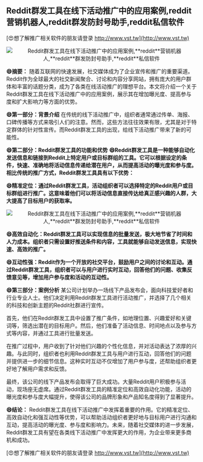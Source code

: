 ## **Reddit群发工具在线下活动推广中的应用案例,**reddit**营销机器人,**reddit**群发防封号助手,**reddit**私信软件**

[😍想了解推广相关软件的朋友请登录 http://www.vst.tw](http://www.vst.tw)

 <center><img src="https://vst.tw/MP4/tuiguang/png/7.png" alt="Reddit群发工具在线下活动推广中的应用案例,**reddit**营销机器人,**reddit**群发防封号助手,**reddit**私信软件"></center>

**😄摘要：**
随着互联网的快速发展，社交媒体成为了企业宣传和推广的重要渠道。Reddit作为全球最大的社交新闻聚合、讨论和内容分享网站，拥有庞大的用户群体和丰富的话题分类，成为了各类在线活动推广的理想平台。本文将介绍一个关于Reddit群发工具在线下活动推广中的应用案例，展示其在增加曝光度、提高参与度和扩大影响力等方面的优势。

**😄第一部分：背景介绍**
在传统的线下活动推广中，组织者通常通过传单、海报、口碑传播等方式来吸引人们的注意。然而，这些方法往往效果有限，尤其是对于特定群体的针对性宣传。而Reddit群发工具的出现，给线下活动推广带来了新的可能性。

**😄第二部分：Reddit群发工具的功能和优势**
**😄Reddit群发工具是一种能够自动化发送信息和链接到Reddit上特定用户或目标群组的工具。它可以根据设定的条件，快速、准确地将活动信息传递给潜在用户，从而提高活动的曝光度和参与度。相比传统的推广方式，Reddit群发工具具有以下优势：**

**😄精准定位：通过Reddit群发工具，活动组织者可以选择特定的Reddit用户或目标群组进行推广。这意味着他们可以将活动信息直接传达给真正感兴趣的人群，大大提高了目标用户的获取率。**

 <center><img src="https://vst.tw/MP4/tuiguang/png/2.png" alt="Reddit群发工具在线下活动推广中的应用案例,**reddit**营销机器人,**reddit**群发防封号助手,**reddit**私信软件"></center>

**😄高效自动化：Reddit群发工具可以实现信息的批量发送，极大地节省了时间和人力成本。组织者只需设置好推送条件和内容，工具就能够自动发送信息，实现快速、高效的推广。**

**😄互动性强：Reddit作为一个开放的社交平台，鼓励用户之间的讨论和互动。通过Reddit群发工具，组织者可以与用户进行实时互动，回答他们的问题、收集反馈意见等，增加用户参与度和活动的互动性。**

**😄第三部分：案例分析**
某公司计划举办一场线下产品发布会，面向科技爱好者和行业专业人士。他们决定利用Reddit群发工具进行活动推广，并选择了几个相关的科技和创新主题的Reddit社群进行宣传。

首先，他们在Reddit群发工具中设置了推广条件，如地理位置、兴趣爱好和关键词等，筛选出潜在的目标用户。然后，他们准备了活动信息、时间地点以及参与方式等内容，并通过工具进行批量发送。

在推广过程中，用户收到了针对他们兴趣的个性化信息，并对活动表达了浓厚的兴趣。与此同时，组织者也利用Reddit群发工具与用户进行互动，回答他们的问题并提供进一步的细节信息。这种实时互动不仅增加了用户参与度，还帮助组织者更好地了解用户需求和反馈。

最终，该公司的线下产品发布会取得了巨大成功。大量Reddit用户积极参与活动，现场座无虚席。通过Reddit群发工具的精准定位和高效自动化功能，活动的曝光度和参与度大幅提升，使得该公司的品牌形象和产品知名度得到了显著提升。

**😄结论：**
Reddit群发工具在线下活动推广中发挥着重要的作用。它的精准定位、高效自动化和强互动性等优势，可以帮助活动组织者更好地与目标用户进行沟通和互动，提高活动的曝光度、参与度和影响力。未来，随着社交媒体的进一步发展，Reddit群发工具有望在各类线下活动推广中发挥更大的作用，为企业带来更多商机和成功。

[😍想了解推广相关软件的朋友请登录 http://www.vst.tw](http://www.vst.tw)



